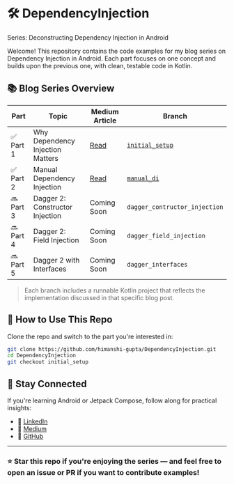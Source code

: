 # 🛠️ DependencyInjection
Series: Deconstructing Dependency Injection in Android

Welcome! This repository contains the code examples for my blog series on Dependency Injection in Android. Each part focuses on one concept and builds upon the previous one, with clean, testable code in Kotlin.


## 📚 Blog Series Overview

| Part | Topic |  Medium Article | Branch |
|------|-------------------------------|-----------------------------|------------|
| ✅ Part 1 | Why Dependency Injection Matters | [Read](https://guptahimanshi.medium.com/part-1-why-dependency-injection-matters-in-android-e9d9b67e32f2) | [`initial_setup`](https://github.com/himanshi-gupta/DependencyInjection/tree/initial_setup) |
| ✅ Part 2 | Manual Dependency Injection | [Read](https://guptahimanshi.medium.com/️-part-2-manual-dependency-injection-the-first-step-3a3beac51680) | [`manual_di`](https://github.com/himanshi-gupta/DependencyInjection/tree/manual_di) |
| 🔜 Part 3 | Dagger 2: Constructor Injection  | Coming Soon | `dagger_contructor_injection` |
| 🔜 Part 4 | Dagger 2: Field Injection  | Coming Soon | `dagger_field_injection` |
| 🔜 Part 5 | Dagger 2 with Interfaces | Coming Soon | `dagger_interfaces` |

> Each branch includes a runnable Kotlin project that reflects the implementation discussed in that specific blog post.


## 📂 How to Use This Repo

Clone the repo and switch to the part you're interested in:

```bash
git clone https://github.com/himanshi-gupta/DependencyInjection.git
cd DependencyInjection
git checkout initial_setup
```
## 🙌 Stay Connected

If you're learning Android or Jetpack Compose, follow along for practical insights:

- 🔗 [LinkedIn](https://www.linkedin.com/in/himanshi-gupta-b341531a4/)
- 🔗 [Medium](https://guptahimanshi.medium.com/)
- 🔗 [GitHub](https://github.com/himanshi-gupta)

---

### ⭐️ Star this repo if you're enjoying the series — and feel free to open an issue or PR if you want to contribute examples!



